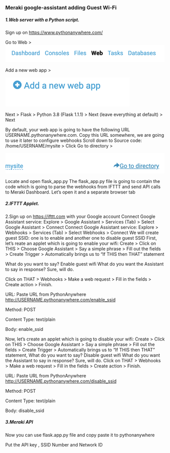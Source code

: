 ### Meraki google-assistant adding Guest Wi-Fi


##### 1.Web server with a Python script.
Sign up on https://www.pythonanywhere.com/


Go to Web >
![](https://github.com/tgolowan/meraki-google-assistant/blob/main/images/pythonannywhere-web.png)

Add a new web app >


![](https://github.com/tgolowan/meraki-google-assistant/blob/main/images/Pythonanywhere-addwebapp.25.09%20PM.png)

Next > Flask > Python 3.8 (Flask 1.1.1) > Next (leave everything at default) > Next



By default, your web app is going to have the following URL USERNAME.pythonanywhere.com. Copy this URL somewhere, we are going to use it later to configure webhooks
Scroll down to Source code: /home/USERNAME/mysite > Click Go to directory >

![](https://github.com/tgolowan/meraki-google-assistant/blob/main/images/pythonanywhere-directory.png)


Locate and open flask_app.py
The flask_app.py file is going to contain the code which is going to parse the webhooks from IFTTT and send API calls to Meraki Dashboard. Let’s open it and a separate browser tab

##### 2.IFTTT Applet.

2.Sign up on https://ifttt.com with your Google account
Connect Google Assistant service: Explore > Google Assistant > Services (Tab) > Select Google Assistant > Connect
Connect Google Assistant service: Explore > Webhooks > Services (Tab) > Select Webhooks > Connect
We will create guest SSID: one is to enable and another one to disable guest SSID
First, let’s reate an applet which is going to enable your wifi: Create > Click on THIS > Choose Google Assistant > Say a simple phrase > Fill out the fields > Create Trigger > Automatically brings us to “If THIS then THAT” statement

What do you want to say? Enable guest wifi
What do you want the Assistant to say in response? Sure, will do.

Click on THAT > Webhooks > Make a web request > Fill in the fields > Create action > Finish.

URL: Paste URL from PythonAnywhere http://USERNAME.pythonanywhere.com/enable_ssid

Method: POST

Content Type: text/plain

Body: enable_ssid


Now, let’s create an applet which is going to disable your wifi: Create > Click on THIS > Choose Google Assistant > Say a simple phrase > Fill out the fields > Create Trigger > Automatically brings us to “If THIS then THAT” statement,
What do you want to say? Disable guest wifi
What do you want the Assistant to say in response? Sure, will do.
Click on THAT > Webhooks > Make a web request > Fill in the fields > Create action > Finish.

URL: Paste URL from PythonAnywhere http://USERNAME.pythonanywhere.com/disable_ssid

Method: POST

Content Type: text/plain

Body: disable_ssid

##### 3.Meraki API

Now you can use flask.app.py file and copy paste it to pythonanywhere

Put the API key , SSID Number and Network ID
